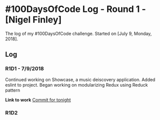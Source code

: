 # #100DaysOfCode Log - Round 1 - [Nigel Finley]

The log of my #100DaysOfCode challenge. Started on [July 9, Monday, 2018].


## Log

### R1D1 - 7/9/2018

Continued working on Showcase, a music deiscovery application. Added eslint to project. Began working on modularizing Redux using Reduck pattern

**Link to work**
[Commit for tonight](https://github.com/Nfinley/Showcase-Playlist-Generator/commit/049dfdbb7c8122479ca075d3b7dd6e799e5e06cd)


### R1D2
